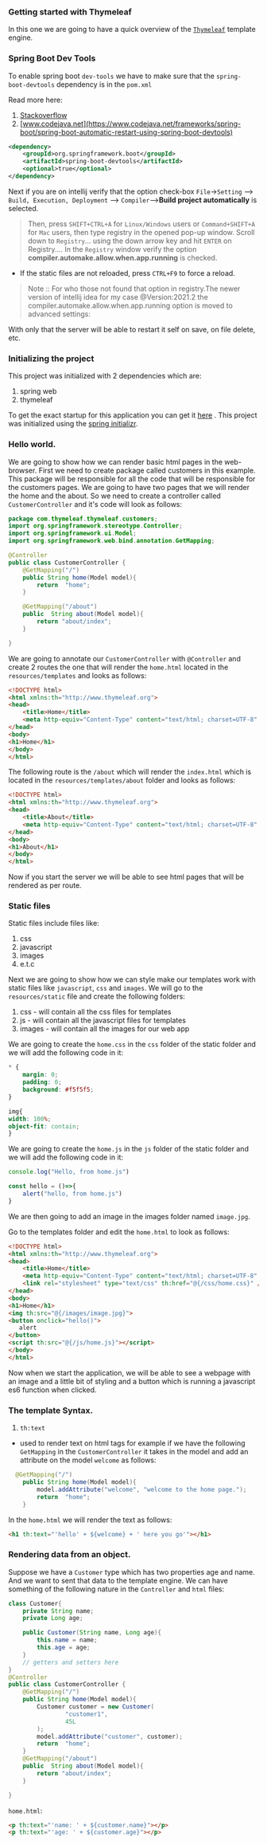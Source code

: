 ### Getting started with Thymeleaf


In this one we are going to have a quick overview of the [`Thymeleaf`](https://www.thymeleaf.org) template engine.
### Spring Boot Dev Tools
To enable spring boot `dev-tools` we have to make sure that the `spring-boot-devtools` dependency is in the `pom.xml`

Read more here:
1. [Stackoverflow](https://stackoverflow.com/questions/33349456/how-to-make-auto-reload-with-spring-boot-on-idea-intellij)
2. [www.codejava.net](https://www.codejava.net/frameworks/spring-boot/spring-boot-automatic-restart-using-spring-boot-devtools)


```xml
<dependency>
    <groupId>org.springframework.boot</groupId>
    <artifactId>spring-boot-devtools</artifactId>
    <optional>true</optional>
</dependency>
```

Next if you are on intellij verify that the option check-box `File`->`Setting` –> `Build, Execution, Deployment` –> `Compiler`–>**Build project automatically** is selected.


> Then, press `SHIFT+CTRL+A` for `Linux/Windows` users or `Command+SHIFT+A` for `Mac` users,
then type registry in the opened pop-up window. Scroll down to `Registry`... using the down arrow key and hit `ENTER` on Registry....
In the `Registry` window verify the option **compiler.automake.allow.when.app.running** is checked.

* If the static files are not reloaded, press `CTRL+F9` to force a reload.

> Note :: For who those not found that option in registry.The newer version of intellij idea for my case @Version:2021.2 the compiler.automake.allow.when.app.running option is moved to advanced settings:

With only that the server will be able to restart it self on save, on file delete, etc.

### Initializing the project
This project was initialized with 2 dependencies which are:

1. spring web
2. thymeleaf

To get the exact startup for this application you can get it [here](https://start.spring.io/#!type=maven-project&language=java&platformVersion=2.5.6&packaging=jar&jvmVersion=17&groupId=com.thymeleaf&artifactId=thymeleaf&name=thymeleaf&description=web%20application%20using%20thymeleaf&packageName=com.thymeleaf.thymeleaf&dependencies=web,thymeleaf)
. This project was initialized using the [spring initializr](https://start.spring.io).


### Hello world.

We are going to show how we can render basic html pages in the web-browser. First we need to create package called customers in this example. This package will be responsible
for all the code that will be responsible for the customers pages. We are going to have two pages that we will
render the home and the about. So we need to create a controller called `CustomerController` and it's code will look as follows:

```java
package com.thymeleaf.thymeleaf.customers;
import org.springframework.stereotype.Controller;
import org.springframework.ui.Model;
import org.springframework.web.bind.annotation.GetMapping;

@Controller
public class CustomerController {
    @GetMapping("/")
    public String home(Model model){
        return  "home";
    }

    @GetMapping("/about")
    public  String about(Model model){
        return "about/index";
    }

}
```
We are going to annotate our `CustomerController` with `@Controller` and create 2 routes the one that will render
the `home.html` located in the ``resources/templates`` and looks as follows:

```html
<!DOCTYPE html>
<html xmlns:th="http://www.thymeleaf.org">
<head>
    <title>Home</title>
    <meta http-equiv="Content-Type" content="text/html; charset=UTF-8" />
</head>
<body>
<h1>Home</h1>
</body>
</html>
```
The following route is the `/about` which will render the `index.html` which is located in the `resources/templates/about` folder and looks as follows:

```html
<!DOCTYPE html>
<html xmlns:th="http://www.thymeleaf.org">
<head>
    <title>About</title>
    <meta http-equiv="Content-Type" content="text/html; charset=UTF-8" />
</head>
<body>
<h1>About</h1>
</body>
</html>
```

Now if you start the server we will be able to see html pages that will be rendered as per route.


### Static files

Static files include files like:
1. css
2. javascript
3. images
4. e.t.c

Next we are going to show how we can style make our templates work with static files like `javascript`, `css` and `images`. We will go to the `resources/static` file and create the following folders:

1. css - will contain all the css files for templates
2. js - will contain all the javascript files for templates
3. images - will contain all the images for our web app

We are going to create the `home.css` in the `css` folder of the static folder and we will add the following code in it:
```css
* {
    margin: 0;
    padding: 0;
    background: #f5f5f5;
}

img{
width: 100%;
object-fit: contain;
}
```

We are going to create the `home.js` in the `js` folder of the static folder and we will add the following code in it:

```js
console.log("Hello, from home.js")

const hello = ()=>{
    alert("hello, from home.js")
}
```
We are then going to add an image in the images folder named `image.jpg`.

Go to the templates folder and edit the `home.html` to look as follows:

```html
<!DOCTYPE html>
<html xmlns:th="http://www.thymeleaf.org">
<head>
    <title>Home</title>
    <meta http-equiv="Content-Type" content="text/html; charset=UTF-8" />
    <link rel="stylesheet" type="text/css" th:href="@{/css/home.css}" />
</head>
<body>
<h1>Home</h1>
<img th:src="@{/images/image.jpg}">
<button onclick="hello()">
   alert
</button>
<script th:src="@{/js/home.js}"></script>
</body>
</html>
```

Now when we start the application, we will be able to see a webpage with an image and a little bit of styling
and a button which is running a javascript es6 function when clicked.

### The template Syntax.

1. `th:text`
* used to render text on html tags for example if we have the following `GetMapping` in the `CustomerController`
it takes in the model and add an attribute on the model `welcome` as follows:

```java
  @GetMapping("/")
    public String home(Model model){
        model.addAttribute("welcome", "welcome to the home page.");
        return  "home";
    }
```

In the `home.html` we will render the text as follows:

```html
<h1 th:text="'hello' + ${welcome} + ' here you go'"></h1>
```

### Rendering data from an object.
Suppose we have a `Customer` type which has two properties age and name. And we want to sent that data to
the template engine. We can have something of the following nature in the `Controller` and `html` files:

```java
class Customer{
    private String name;
    private Long age;

    public Customer(String name, Long age){
        this.name = name;
        this.age = age;
    }
    // getters and setters here
}
@Controller
public class CustomerController {
    @GetMapping("/")
    public String home(Model model){
        Customer customer = new Customer(
                "customer1",
                45L
        );
        model.addAttribute("customer", customer);
        return  "home";
    }
    @GetMapping("/about")
    public  String about(Model model){
        return "about/index";
    }

}
```

`home.html`:

```html
<p th:text="'name: ' + ${customer.name}"></p>
<p th:text="'age: ' + ${customer.age}"></p>
```